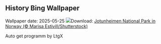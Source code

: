 ## History Bing Wallpaper
Wallpaper date: 2025-05-25
![](https://www.bing.com/th?id=OHR.JotunheimenPark_EN-CA6567383314_UHD.jpg&w=1000)Download: [Jotunheimen National Park in Norway (© Marisa Estivill/Shutterstock)](https://www.bing.com/th?id=OHR.JotunheimenPark_EN-CA6567383314_UHD.jpg)

Auto get programm by LtgX
